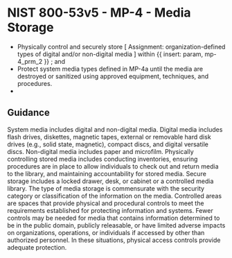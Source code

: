 # NIST 800-53v5 - MP-4 - Media Storage
- Physically control and securely store \[ Assignment: organization-defined types of digital and/or non-digital media \] within {{ insert: param, mp-4_prm_2 }} ; and
- Protect system media types defined in MP-4a until the media are destroyed or sanitized using approved equipment, techniques, and procedures.
- 
## Guidance
System media includes digital and non-digital media. Digital media includes flash drives, diskettes, magnetic tapes, external or removable hard disk drives (e.g., solid state, magnetic), compact discs, and digital versatile discs. Non-digital media includes paper and microfilm. Physically controlling stored media includes conducting inventories, ensuring procedures are in place to allow individuals to check out and return media to the library, and maintaining accountability for stored media. Secure storage includes a locked drawer, desk, or cabinet or a controlled media library. The type of media storage is commensurate with the security category or classification of the information on the media. Controlled areas are spaces that provide physical and procedural controls to meet the requirements established for protecting information and systems. Fewer controls may be needed for media that contains information determined to be in the public domain, publicly releasable, or have limited adverse impacts on organizations, operations, or individuals if accessed by other than authorized personnel. In these situations, physical access controls provide adequate protection.